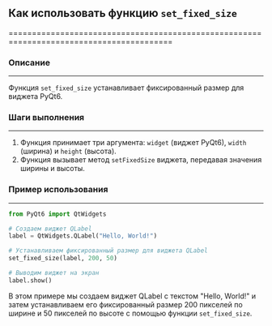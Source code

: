 ## Как использовать функцию `set_fixed_size`
=========================================================================================

### Описание
-------------------------
Функция `set_fixed_size` устанавливает фиксированный размер для виджета PyQt6. 

### Шаги выполнения
-------------------------
1. Функция принимает три аргумента: `widget` (виджет PyQt6), `width` (ширина) и `height` (высота).
2. Функция вызывает метод `setFixedSize` виджета, передавая значения ширины и высоты.

### Пример использования
-------------------------

```python
from PyQt6 import QtWidgets

# Создаем виджет QLabel
label = QtWidgets.QLabel("Hello, World!")

# Устанавливаем фиксированный размер для виджета QLabel
set_fixed_size(label, 200, 50)

# Выводим виджет на экран
label.show()
```

В этом примере мы создаем виджет QLabel с текстом "Hello, World!" и затем устанавливаем его фиксированный размер 200 пикселей по ширине и 50 пикселей по высоте с помощью функции `set_fixed_size`.